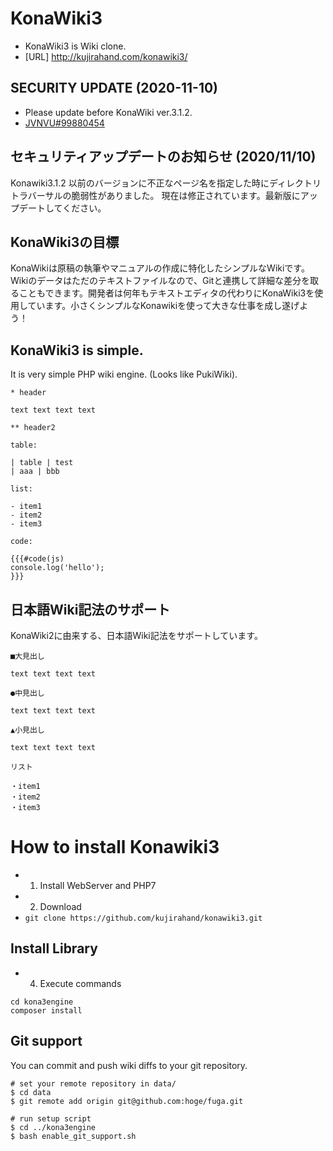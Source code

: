 # KonaWiki3

 - KonaWiki3 is Wiki clone.
 - [URL] http://kujirahand.com/konawiki3/


## SECURITY UPDATE (2020-11-10)

 - Please update before KonaWiki ver.3.1.2.
 - [JVNVU#99880454](https://jvn.jp/vu/JVNVU99880454/index.html)


## セキュリティアップデートのお知らせ (2020/11/10)

Konawiki3.1.2 以前のバージョンに不正なページ名を指定した時にディレクトリトラバーサルの脆弱性がありました。
現在は修正されています。最新版にアップデートしてください。

## KonaWiki3の目標

KonaWikiは原稿の執筆やマニュアルの作成に特化したシンプルなWikiです。Wikiのデータはただのテキストファイルなので、Gitと連携して詳細な差分を取ることもできます。開発者は何年もテキストエディタの代わりにKonaWiki3を使用しています。小さくシンプルなKonawikiを使って大きな仕事を成し遂げよう！

## KonaWiki3 is simple.

It is very simple PHP wiki engine. (Looks like PukiWiki).

```
* header

text text text text

** header2

table:

| table | test
| aaa | bbb

list:

- item1
- item2
- item3

code:

{{{#code(js)
console.log('hello');
}}}
```

## 日本語Wiki記法のサポート

KonaWiki2に由来する、日本語Wiki記法をサポートしています。

```
■大見出し

text text text text

●中見出し

text text text text

▲小見出し

text text text text

リスト

・item1
・item2
・item3
```

# How to install Konawiki3

- 1. Install WebServer and PHP7
- 2. Download
 - ``git clone https://github.com/kujirahand/konawiki3.git``

## Install Library

- 4. Execute commands

```
cd kona3engine
composer install
```

## Git support

You can commit and push wiki diffs to your git repository.

```
# set your remote repository in data/
$ cd data
$ git remote add origin git@github.com:hoge/fuga.git

# run setup script
$ cd ../kona3engine
$ bash enable_git_support.sh
```


